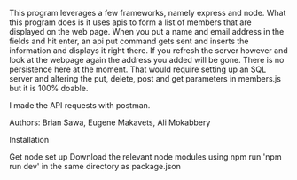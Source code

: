 This program leverages a few frameworks, namely express and node. What this program does is it uses apis to form a list of members that are displayed on the web page. When you put a name and email address in the fields and hit enter, an api put command gets sent and inserts the information and displays it right there. If you refresh the server however and look at the webpage again the address you added will be gone. There is no persistence here at the moment. That would require setting up an SQL server and altering the put, delete, post and get parameters in members.js but it is 100% doable.

I made the API requests with postman.

Authors: Brian Sawa, Eugene Makavets, Ali Mokabbery




Installation

Get node set up
Download the relevant node modules using npm
run 'npm run dev' in the same directory as package.json

